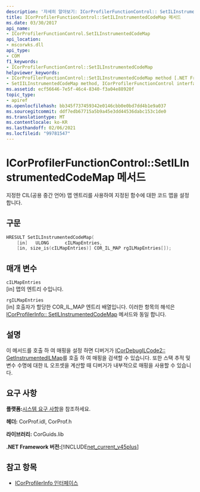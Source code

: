 ```yaml
---
description: '자세히 알아보기: ICorProfilerFunctionControl:: SetILInstrumentedCodeMap 메서드'
title: ICorProfilerFunctionControl::SetILInstrumentedCodeMap 메서드
ms.date: 03/30/2017
api_name:
- ICorProfilerFunctionControl.SetILInstrumentedCodeMap
api_location:
- mscorwks.dll
api_type:
- COM
f1_keywords:
- ICorProfilerFunctionControl::SetILInstrumentedCodeMap
helpviewer_keywords:
- ICorProfilerFunctionControl::SetILInstrumentedCodeMap method [.NET Framework profiling]
- SetIILInstrumentedCodeMap method, ICorProfilerFunctionControl interface [.NET Framework profiling]
ms.assetid: ecf56646-7e5f-46c4-8340-f3a04e88920f
topic_type:
- apiref
ms.openlocfilehash: bb345f737459342e0146cbb0e0bd7dd4b1e9a037
ms.sourcegitcommit: ddf7edb67715a5b9a45e3dd44536dabc153c1de0
ms.translationtype: MT
ms.contentlocale: ko-KR
ms.lasthandoff: 02/06/2021
ms.locfileid: "99781547"
---
```

# <a name="icorprofilerfunctioncontrolsetilinstrumentedcodemap-method"></a>ICorProfilerFunctionControl::SetILInstrumentedCodeMap 메서드

지정한 CIL(공용 중간 언어) 맵 엔트리를 사용하여 지정된 함수에 대한 코드 맵을 설정합니다.  
  
## <a name="syntax"></a>구문  
  
```cpp  
HRESULT SetILInstrumentedCodeMap(  
    [in]   ULONG      cILMapEntries,  
    [in, size_is(cILMapEntries)] COR_IL_MAP rgILMapEntries[]);  
```  
  
## <a name="parameters"></a>매개 변수  

 `cILMapEntries`  
 [in] 맵의 엔트리 수입니다.  
  
 `rgILMapEntries`  
 [in] 호출자가 할당한 COR_IL_MAP 엔트리 배열입니다. 이러한 항목의 해석은 [ICorProfilerInfo:: SetILInstrumentedCodeMap](icorprofilerinfo-setilinstrumentedcodemap-method.md) 메서드와 동일 합니다.  
  
## <a name="remarks"></a>설명  

 이 메서드를 호출 하 여 매핑을 설정 하면 디버거가 [ICorDebugILCode2:: GetInstrumentedILMap](../debugging/icordebugilcode2-getinstrumentedilmap-method.md)를 호출 하 여 매핑을 검색할 수 있습니다. 또한 스택 추적 및 변수 수명에 대한 IL 오프셋을 계산할 때 디버거가 내부적으로 매핑을 사용할 수 있습니다.  
  
## <a name="requirements"></a>요구 사항  

 **플랫폼:**[시스템 요구 사항](../../get-started/system-requirements.md)을 참조하세요.  
  
 **헤더:** CorProf.idl, CorProf.h  
  
 **라이브러리:** CorGuids.lib  
  
 **.NET Framework 버전:**[!INCLUDE[net_current_v45plus](../../../../includes/net-current-v45plus-md.md)]  
  
## <a name="see-also"></a>참고 항목

- [ICorProfilerInfo 인터페이스](icorprofilerinfo-interface.md)
